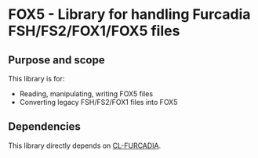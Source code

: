 # FOX5 - Library for handling Furcadia FSH/FS2/FOX1/FOX5 files

## Purpose and scope

This library is for:
  * Reading, manipulating, writing FOX5 files
  * Converting legacy FSH/FS2/FOX1 files into FOX5

## Dependencies

This library directly depends on [CL-FURCADIA](https://github.com/phoe/cl-furcadia).
